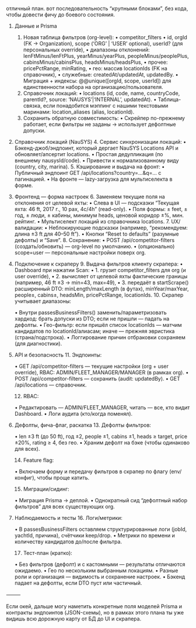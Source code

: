 отличный план. вот последовательность “крупными блоками”, без кода, чтобы довести фичу до боевого состояния.

1) Данные и Prisma
	1.	Новая таблица фильтров (org-level):
	•	competitor_filters
	•	id, orgId (FK → Organization), scope (‘ORG’ | ‘USER’ optional), userId? (для персональных override),
	•	диапазоны отклонений: lenFtMinus/lenFtPlus, yearMinus/yearPlus, peopleMinus/peoplePlus, cabinsMinus/cabinsPlus, headsMinus/headsPlus,
	•	прочее: pricePctRange, minRating,
	•	гео: массив locationIds (FK на справочник),
	•	служебные: createdAt/updatedAt, updatedBy.
	•	Миграция + индексы: @@unique([orgId, scope, userId]) для единственности набора на организацию/пользователя.
	2.	Справочник локаций:
	•	locations (id, code, name, countryCode, parentId?, source: ‘NAUSYS’|‘INTERNAL’, updatedAt).
	•	Таблица-связка, если понадобится мэппинг с нашими текстовыми маринами: location_aliases (alias, locationId).
	3.	Сохранить обратную совместимость:
	•	Скрейпер по-прежнему работает, если фильтры не заданы → использует дефолтные допуски.

2) Справочник локаций (NauSYS)
	4.	Сервис синхронизации локаций:
	•	Бэкенд-джоб/эндпоинт, который дергает NauSYS Locations API и обновляет/апсертит locations.
	•	Простая дедупликация (по внешнему nausysId/code).
	•	Привести к нормализованному виду (country, city, marina).
	5.	Кэширование и выдача на фронт:
	•	Публичный эндпоинт GET /api/locations?country=…&q=… с пагинацией.
	•	На фронте — lazy-загрузка для мультиселекта в форме.

3) Фронтенд — форма настроек
	6.	Заменяем текущие поля на отклонения от целевой яхты:
	•	Слева в UI — подсказки “Текущая яхта: 46 ft, 2017 г., 10 pax, 4c/4h” (read-only).
	•	Поля формы: ± feet, ± год, ± люди, ± кабины, минимум heads, ценовой коридор ±%, мин. рейтинг.
	•	Мультиселект локаций из справочника locations.
	7.	UX/валидации:
	•	Неблокирующие подсказки (например, “рекомендуем: длина ±3 ft для 40–50 ft”).
	•	Кнопки “Reset to defaults” (разумные дефолты) и “Save”.
	8.	Сохранение:
	•	POST /api/competitor-filters (создать/обновить) — org-level по умолчанию.
	•	(опционально) scope=user — персональные настройки поверх org.

4) Подключение к скраперу
	9.	Выдача фильтров клиенту скрапера:
	•	Dashboard при нажатии Scan:
	•		1.	грузит competitor_filters для org (и user override),
	•		2.	вычисляет от целевой яхты фактические границы (например, 46 ft ±3 → min=43, max=49),
	•		3.	передаёт в startScrape() расширенный DTO: minLength/maxLength (в футах), minYear/maxYear, people±, cabins±, headsMin, pricePctRange, locationIds.
	10.	Скрапер учитывает диапазоны:

	•	Внутри passesBusinessFilters() заменить/параметризовать хардкод: брать допуски из DTO; если не пришли — падать на дефолты.
	•	Гео-фильтр: если пришёл список locationIds — матчим кандидатов по locationId/алиасам; иначе — прежняя эвристика (страна/подстрока).
	•	Логгирование причин отбраковки сохраняем (для диагностики).

5) API и безопасность
	11.	Эндпоинты:

	•	GET /api/competitor-filters — текущие настройки (org + user override), RBAC: ADMIN/FLEET_MANAGER/MANAGER (в рамках org).
	•	POST /api/competitor-filters — сохранить (audit: updatedBy).
	•	GET /api/locations — справочник.

	12.	RBAC:

	•	Редактировать — ADMIN/FLEET_MANAGER, читать — все, кто видит Dashboard.
	•	Логи аудита (кто/когда поменял).

6) Дефолты, фича-флаг, раскатка
	13.	Дефолты фильтров:

	•	len ±3 ft (до 50 ft), год ±2, people ±1, cabins ±1, heads ≥ target, price ±20%, rating ≥ 4, без гео.
	•	Храним дефолт на бэке (чтобы одинаково для всех).

	14.	Feature flag:

	•	Включаем форму и передачу фильтров в скрапер по флагу (env/конфиг), чтобы проще катить.

	15.	Миграции/сидинг:

	•	Миграция Prisma → деплой.
	•	Однократный сид “дефолтный набор фильтров” для всех существующих org.

7) Наблюдаемость и тесты
	16.	Логи/метрики:

	•	В passesBusinessFilters оставляем структурированные логи (jobId, yachtId, причина), счётчики keep/drop.
	•	Метрики по времени и количеству кандидатов до/после фильтра.

	17.	Тест-план (кратко):

	•	Без фильтров (дефолт) и с кастомными — результаты отличаются ожидаемо.
	•	Гео по нескольким выбранным локациям.
	•	Разные роли и организация — видимость и сохранение настроек.
	•	Бэкенд падает на дефолты, если DTO пуст или частичный.

⸻

Если окей, дальше могу наметить конкретные поля моделей Prisma и контракты эндпоинтов (JSON-схемы), но в рамках этого плана ты уже видишь всю дорожную карту от БД до UI и скрапера.